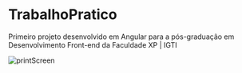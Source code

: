 # TrabalhoPratico

Primeiro projeto desenvolvido em Angular para a pós-graduação em Desenvolvimento Front-end da Faculdade XP | IGTI

![printScreen](https://user-images.githubusercontent.com/104785776/201440410-a0c8321d-d3e6-454d-8db3-804436c76406.png)


